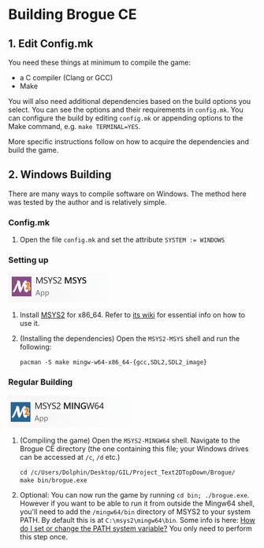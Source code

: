 # Building Brogue CE

## 1. Edit Config.mk

You need these things at minimum to compile the game:

- a C compiler (Clang or GCC)
- Make

You will also need additional dependencies based on the build options you select.
You can see the options and their requirements in `config.mk`. You can configure
the build by editing `config.mk` or appending options to the Make command,
e.g. `make TERMINAL=YES`.

More specific instructions follow on how to acquire the dependencies and
build the game.

## 2. Windows Building

There are many ways to compile software on Windows. The method here was
tested by the author and is relatively simple.

### Config.mk

1. Open the file `config.mk` and set the attribute `SYSTEM := WINDOWS`

### Setting up

![image-20240116192908294](./BUILD.assets/image-20240116192908294.png)

1. Install [MSYS2][1] for x86_64. Refer to [its wiki][2] for essential info
on how to use it.

2. (Installing the dependencies) Open the `MSYS2-MSYS` shell and run the following:

    ```
    pacman -S make mingw-w64-x86_64-{gcc,SDL2,SDL2_image}
    ```

### Regular Building

![image-20240116192840473](./BUILD.assets/image-20240116192840473.png)

1. (Compiling the game) Open the `MSYS2-MINGW64` shell. Navigate to the Brogue CE
    directory (the one containing this file; your Windows drives can be accessed
    at `/c`, `/d` etc.) 
    
    ```
    cd /c/Users/Dolphin/Desktop/GIL/Project_Text2DTopDown/Brogue/
    make bin/brogue.exe
    ```



2. Optional: You can now run the game by running `cd bin; ./brogue.exe`.
    However if you want to be able to run it from outside the Mingw64 shell,
    you'll need to add the `/mingw64/bin` directory of MSYS2 to your system
    PATH. By default this is at `C:\msys2\mingw64\bin`. Some info is here:
    [How do I set or change the PATH system variable?][3] You only need to
    perform this step once.


[1]: https://www.msys2.org/
[2]: https://github.com/msys2/msys2/wiki
[3]: https://www.java.com/en/download/help/path.xml
[4]: https://brew.sh/


